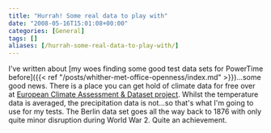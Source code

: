 ```yaml
---
title: "Hurrah! Some real data to play with"
date: "2008-05-16T15:01:08+00:00"
categories: [General]
tags: []
aliases: [/hurrah-some-real-data-to-play-with/]
---
```


I've written about [my woes finding some good test data sets for PowerTime before]({{< ref "/posts/whither-met-office-openness/index.md" >}})...some good news. There is a place you can get hold of climate data for free over at [European Climate Assessment &amp; Dataset project](http://eca.knmi.nl/). Whilst the temperature data is averaged, the precipitation data is not...so that's what I'm going to use for my tests. The Berlin data set goes all the way back to 1876 with only quite minor disruption during World War 2. Quite an achievement.
